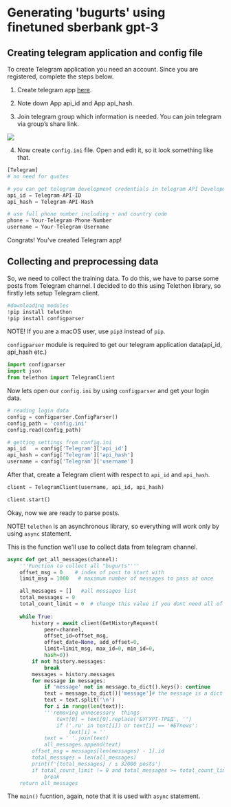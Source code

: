 # Generating 'bugurts' using finetuned sberbank gpt-3

## Creating telegram application and config file

To create Telegram application you need an account. Since you are registered, complete the steps below.

1. Create telegram app [here](https://my.telegram.org/auth?to=apps).

2. Note down App api_id and App api_hash.

3. Join telegram group which information is needed. You can join telegram via group’s share link.

![](https://miro.medium.com/max/1400/1*TbQS21z5HkGY_tMd7CpbTw.png)

4. Now create `config.ini` file. Open and edit it, so it look something like that. 
```Python
[Telegram]
# no need for quotes

# you can get telegram development credentials in telegram API Development Tools
api_id = Telegram-API-ID
api_hash = Telegram-API-Hash

# use full phone number including + and country code
phone = Your-Telegram-Phone-Number
username = Your-Telegram-Username
```
Congrats! You've created Telegram app!

## Collecting and preprocessing data

So, we need to collect thе training data.
To do this, we have to parse some posts from Telegram channel. I decided to do this using Telethon library, so firstly lets setup Telegram client. 

```Python
#downloading modules
!pip install telethon
!pip install configparser
```
NOTE! If you are a macOS user, use `pip3` instead of `pip`.

`configparser` module is required to get our telegram application data(api_id, api_hash etc.)
```Python
import configparser
import json
from telethon import TelegramClient
```
Now lets open our `config.ini` by using `configparser` and get your login data.

```Python
# reading login data
config = configparser.ConfigParser()
config_path = 'config.ini'
config.read(config_path)

# getting settings from config.ini
api_id   = config['Telegram']['api_id']
api_hash = config['Telegram']['api_hash']
username = config['Telegram']['username']
```
After that, create a Telegram client with respect to `api_id` and `api_hash`.
```Python
client = TelegramClient(username, api_id, api_hash)

client.start()
```
Okay, now we are ready to parse posts.

NOTE! `telethon` is an asynchronous library, so everything will work only by using `async` statement.


This is the function we'll use to collect data from telegram channel.
```Python
async def get_all_messages(channel):
    '''Function to collect all "bugurts"'''
    offset_msg = 0    # index of post to start with
    limit_msg = 1000   # maximum number of messages to pass at once

    all_messages = []   #all messages list
    total_messages = 0
    total_count_limit = 0  # change this value if you dont need all of the messages
    
    while True:
        history = await client(GetHistoryRequest(
            peer=channel,
            offset_id=offset_msg,
            offset_date=None, add_offset=0,
            limit=limit_msg, max_id=0, min_id=0,
            hash=0))
        if not history.messages:
            break
        messages = history.messages
        for message in messages:
            if 'message' not in message.to_dict().keys(): continue
            text = message.to_dict()['message']# the message is a dict with a lot of params, the message content is in the 'message'
            text = text.split('\n')
            for i in range(len(text)):
            '''removing unnecessary  things
                text[0] = text[0].replace('БУГУРТ-ТРЕД', '')
                if ('.ru' in text[i]) or text[i] == '#БТnews': 
                    text[i] = ''
            text = ' '.join(text)
            all_messages.append(text)
        offset_msg = messages[len(messages) - 1].id
        total_messages = len(all_messages)
        print(f'{total_messages} / ± 32000 posts')
        if total_count_limit != 0 and total_messages >= total_count_limit:
            break
    return all_messages
```
The `main()` fucntion, again, note that it is used with `async` statement.




















